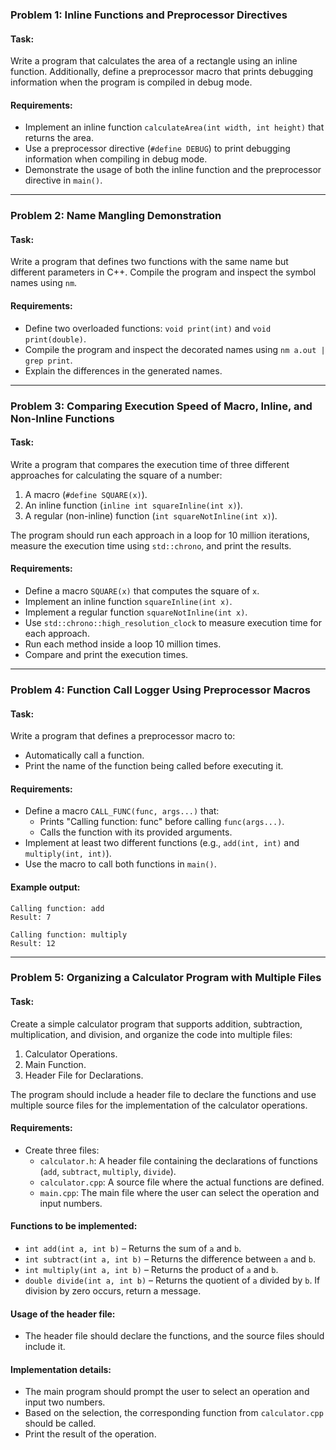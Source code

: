 ### Problem 1: Inline Functions and Preprocessor Directives

#### Task:
Write a program that calculates the area of a rectangle using an inline function. Additionally, define a preprocessor macro that prints debugging information when the program is compiled in debug mode.

#### Requirements:
- Implement an inline function `calculateArea(int width, int height)` that returns the area.
- Use a preprocessor directive (`#define DEBUG`) to print debugging information when compiling in debug mode.
- Demonstrate the usage of both the inline function and the preprocessor directive in `main()`.

---

### Problem 2: Name Mangling Demonstration

#### Task:
Write a program that defines two functions with the same name but different parameters in C++. Compile the program and inspect the symbol names using `nm`.

#### Requirements:
- Define two overloaded functions: `void print(int)` and `void print(double)`.
- Compile the program and inspect the decorated names using `nm a.out | grep print`.
- Explain the differences in the generated names.

---

### Problem 3: Comparing Execution Speed of Macro, Inline, and Non-Inline Functions

#### Task:
Write a program that compares the execution time of three different approaches for calculating the square of a number:

1. A macro (`#define SQUARE(x)`).
2. An inline function (`inline int squareInline(int x)`).
3. A regular (non-inline) function (`int squareNotInline(int x)`).

The program should run each approach in a loop for 10 million iterations, measure the execution time using `std::chrono`, and print the results.

#### Requirements:
- Define a macro `SQUARE(x)` that computes the square of `x`.
- Implement an inline function `squareInline(int x)`.
- Implement a regular function `squareNotInline(int x)`.
- Use `std::chrono::high_resolution_clock` to measure execution time for each approach.
- Run each method inside a loop 10 million times.
- Compare and print the execution times.

---

### Problem 4: Function Call Logger Using Preprocessor Macros

#### Task:
Write a program that defines a preprocessor macro to:
- Automatically call a function.
- Print the name of the function being called before executing it.

#### Requirements:
- Define a macro `CALL_FUNC(func, args...)` that:
  - Prints "Calling function: func" before calling `func(args...)`.
  - Calls the function with its provided arguments.
- Implement at least two different functions (e.g., `add(int, int)` and `multiply(int, int)`).
- Use the macro to call both functions in `main()`.

#### Example output:
```
Calling function: add
Result: 7

Calling function: multiply
Result: 12
```

---

### Problem 5: Organizing a Calculator Program with Multiple Files

#### Task:
Create a simple calculator program that supports addition, subtraction, multiplication, and division, and organize the code into multiple files:

1. Calculator Operations.
2. Main Function.
3. Header File for Declarations.

The program should include a header file to declare the functions and use multiple source files for the implementation of the calculator operations.

#### Requirements:
- Create three files:
  - `calculator.h`: A header file containing the declarations of functions (`add`, `subtract`, `multiply`, `divide`).
  - `calculator.cpp`: A source file where the actual functions are defined.
  - `main.cpp`: The main file where the user can select the operation and input numbers.

#### Functions to be implemented:
- `int add(int a, int b)` – Returns the sum of `a` and `b`.
- `int subtract(int a, int b)` – Returns the difference between `a` and `b`.
- `int multiply(int a, int b)` – Returns the product of `a` and `b`.
- `double divide(int a, int b)` – Returns the quotient of `a` divided by `b`. If division by zero occurs, return a message.

#### Usage of the header file:
- The header file should declare the functions, and the source files should include it.

#### Implementation details:
- The main program should prompt the user to select an operation and input two numbers.
- Based on the selection, the corresponding function from `calculator.cpp` should be called.
- Print the result of the operation.

